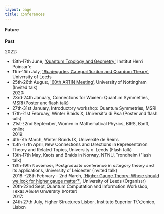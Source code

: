 ```yaml
---
layout: page
title: Conferences
---
```


#### Future

#### Past
2022:
- 13th-17th June, ['Quantum Topology and Geometry'](https://www.mathconf.org/qtg2022), Institut Henri Poincar\'e
- 11th-15th July, ['Bicategories, Categorification and Quantum Theory'](https://conferences.leeds.ac.uk/bcqt2022/), University of Leeds
- 25th-26th August, ['60th ARTIN Meeting'](https://www.nottingham.ac.uk/mathematics/events/artin-2022.aspx), University of Nottingham (Invited talk)
<br> 2020:
- 23rd-24th January, Connections for Women: Quantum Symmetries, MSRI (Poster and flash talk)
- 27th-31st January, Introductory workshop: Quantum Symmetries, MSRI
- 17th-21st February, Winter Braids X, Universit\'a di Pisa (Poster and flash talk)
- 21st-22nd September, Women in Mathematical Physics, BIRS, Banff, online
<br> 2019:
- 4th-7th March, Winter Braids IX, Universit&eacute; de Reims
- 15th -17th April, New Connections and Directions in Representation Theory and Related Topics, University of Leeds (Flash talk)
- 13th-17th May, Knots and Braids in Norway, NTNU, Trondheim (Flash talk)
- 18th-19th November, Postgraduate conference in category theory and its applications, University of Leicester (Invited talk)
<br> 2018:
-28th February - 2nd March, ['Higher Gauge Theory: Where should we look for higher gauge matter?'](http://www1.maths.leeds.ac.uk/~ppmartin/SEMINARS/HGT_WS/), University of Leeds (Organiser)
- 20th-22nd Sept, Quantum Computation and Information Workshop, Texas A{\&}M University (Poster)
<br> 2017:
- 24th-27th July, Higher Structures Lisbon, Instituto Superior T{\'e}cnico, Lisbon
